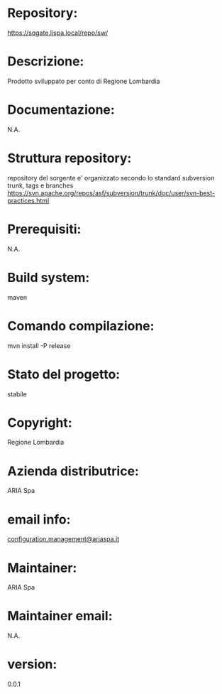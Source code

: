 # Repository:
https://sqgate.lispa.local/repo/sw/

# Descrizione:
Prodotto sviluppato per conto di Regione Lombardia


# Documentazione:
N.A.

# Struttura repository:
repository del sorgente e' organizzato secondo lo standard subversion trunk, tags e branches https://svn.apache.org/repos/asf/subversion/trunk/doc/user/svn-best-practices.html

# Prerequisiti:
N.A.

# Build system:
maven

# Comando compilazione:
mvn install -P release

# Stato del progetto:
stabile

# Copyright:
Regione Lombardia

# Azienda distributrice:
ARIA Spa

# email info:
configuration.management@ariaspa.it

# Maintainer:
ARIA Spa

# Maintainer email:
N.A.

# version:
0.0.1